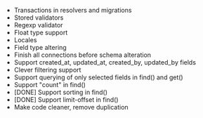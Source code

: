 * Transactions in resolvers and migrations
* Stored validators
* Regexp validator
* Float type support
* Locales
* Field type altering
* Finish all connections before schema alteration
* Support created_at, updated_at, created_by, updated_by fields
* Clever filtering support
* Support querying of only selected fields in find() and get()
* Support "count" in find()
* [DONE] Support sorting in find()
* [DONE] Support limit-offset in find()
* Make code cleaner, remove duplication
